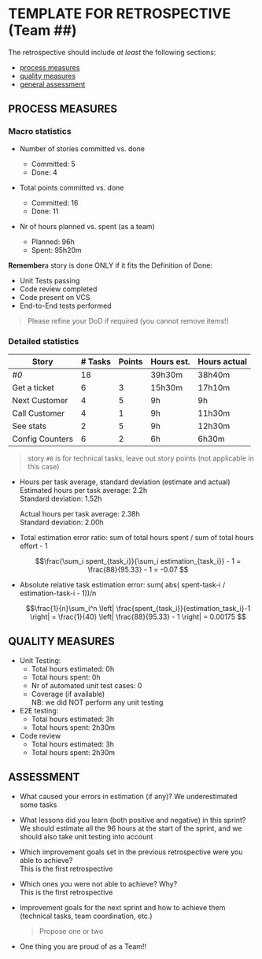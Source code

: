 TEMPLATE FOR RETROSPECTIVE (Team ##)
=====================================

The retrospective should include _at least_ the following
sections:

- [process measures](#process-measures)
- [quality measures](#quality-measures)
- [general assessment](#assessment)

## PROCESS MEASURES 

### Macro statistics

- Number of stories committed vs. done
  - Committed: 5
  - Done: 4
- Total points committed vs. done 
  - Committed: 16
  - Done: 11

- Nr of hours planned vs. spent (as a team)
  - Planned: 96h
  - Spent: 95h20m

**Remember**a story is done ONLY if it fits the Definition of Done:
 
- Unit Tests passing
- Code review completed
- Code present on VCS
- End-to-End tests performed

> Please refine your DoD if required (you cannot remove items!) 

### Detailed statistics

| Story            | # Tasks | Points | Hours est. | Hours actual |
|------------------|---------|--------|------------|--------------|
| _#0_             |    18   |        |   39h30m   |    38h40m    |
| Get a ticket     |    6    |    3   |   15h30m   |    17h10m    |
| Next Customer    |    4    |    5   |     9h     |      9h      |
| Call Customer    |    4    |    1   |     9h     |    11h30m    |
| See stats        |    2    |    5   |     9h     |    12h30m    |
| Config Counters  |    6    |    2   |     6h     |    6h30m     |
   

> story `#0` is for technical tasks, leave out story points (not applicable in this case)

- Hours per task average, standard deviation (estimate and actual)  
  Estimated hours per task average: 2.2h  
  Standard deviation: 1.52h

  Actual hours per task average: 2.38h  
  Standard deviation: 2.00h

- Total estimation error ratio: sum of total hours spent / sum of total hours effort - 1

    $$\frac{\sum_i spent_{task_i}}{\sum_i estimation_{task_i}} - 1 = \frac{88}{95.33} - 1 = -0.07 $$
    
- Absolute relative task estimation error: sum( abs( spent-task-i / estimation-task-i - 1))/n

    $$\frac{1}{n}\sum_i^n \left| \frac{spent_{task_i}}{estimation_task_i}-1 \right| = \frac{1}{40} \left| \frac{88}{95.33} - 1 \right| = 0.00175 $$
  
## QUALITY MEASURES 

- Unit Testing:
  - Total hours estimated: 0h
  - Total hours spent: 0h
  - Nr of automated unit test cases: 0
  - Coverage (if available)  
NB: we did NOT perform any unit testing
- E2E testing:
  - Total hours estimated: 3h
  - Total hours spent: 2h30m
- Code review 
  - Total hours estimated: 3h
  - Total hours spent: 2h30m
  


## ASSESSMENT

- What caused your errors in estimation (if any)?
  We underestimated some tasks

- What lessons did you learn (both positive and negative) in this sprint?  
  We should estimate all the 96 hours at the start of the sprint, and we should also take unit testing into account

- Which improvement goals set in the previous retrospective were you able to achieve?  
  This is the first retrospective
  
- Which ones you were not able to achieve? Why?  
  This is the first retrospective

- Improvement goals for the next sprint and how to achieve them (technical tasks, team coordination, etc.)

  > Propose one or two

- One thing you are proud of as a Team!!